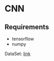 # CNN

## Requirements
- tensorflow
- numpy

DataSet: [link](http://www.cs.toronto.edu/~kriz/cifar-10-python.tar.gz)